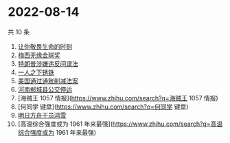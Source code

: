 # 2022-08-14

共 10 条

<!-- BEGIN ZHIHUSEARCH -->
<!-- 最后更新时间 Sun Aug 14 2022 05:06:48 GMT+0800 (China Standard Time) -->
1. [让你敬畏生命的时刻](https://www.zhihu.com/search?q=让你敬畏生命的时刻)
1. [梅西无缘金球奖](https://www.zhihu.com/search?q=梅西无缘金球奖)
1. [特朗普涉嫌违反间谍法](https://www.zhihu.com/search?q=特朗普涉嫌违反间谍法)
1. [一人之下锈铁](https://www.zhihu.com/search?q=一人之下锈铁)
1. [美国通过通胀削减法案](https://www.zhihu.com/search?q=美国通过通胀削减法案)
1. [河南郸城县公交停运](https://www.zhihu.com/search?q=河南郸城县公交停运)
1. [海贼王 1057 情报](https://www.zhihu.com/search?q=海贼王 1057 情报)
1. [何同学 键盘](https://www.zhihu.com/search?q=何同学 键盘)
1. [明日方舟干员鸿雪](https://www.zhihu.com/search?q=明日方舟干员鸿雪)
1. [高温综合强度或为 1961 年来最强](https://www.zhihu.com/search?q=高温综合强度或为 1961 年来最强)
<!-- END ZHIHUSEARCH -->

